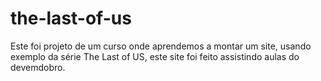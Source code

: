 # the-last-of-us

Este foi projeto de um curso onde aprendemos a montar um site, usando exemplo da série The Last of US, este site foi feito assistindo aulas do devemdobro.
